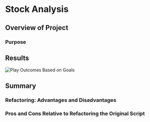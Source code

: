 # Stock Analysis

## Overview of Project

### Purpose



## Results


![Play Outcomes Based on Goals](resources/Outcomes_vs_Goals.png)



## Summary

### Refactoring: Advantages and Disadvantages


### Pros and Cons Relative to Refactoring the Original Script